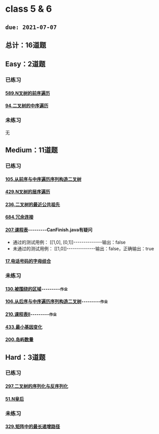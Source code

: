 # class 5 & 6
## `due: 2021-07-07`
## 总计：16道题
## Easy：2道题
### 已练习
#### [589.N叉树的前序遍历](https://leetcode-cn.com/problems/n-ary-tree-preorder-traversal/)
#### [94.二叉树的中序遍历](https://leetcode-cn.com/problems/binary-tree-inorder-traversal/)

### 未练习
无

## Medium：11道题
### 已练习
#### [105.从前序与中序遍历序列构造二叉树](https://leetcode-cn.com/problems/construct-binary-tree-from-preorder-and-inorder-traversal/) 
#### [429.N叉树的层序遍历](https://leetcode-cn.com/problems/n-ary-tree-level-order-traversal/) 
#### [236.二叉树的最近公共祖先](https://leetcode-cn.com/problems/lowest-common-ancestor-of-a-binary-tree/)
#### [684.冗余连接](https://leetcode-cn.com/problems/redundant-connection/description/)
#### [207.课程表](https://leetcode-cn.com/problems/course-schedule/)---------CanFinish.java有疑问
* 通过的测试用例：
[[1,0], [0,1]]--------------输出：false  
* 未通过的测试用例：
[[1,0]]--------------输出：false，正确输出：true  
#### [17.电话号码的字母组合](https://leetcode-cn.com/problems/letter-combinations-of-a-phone-number/)

### 未练习
#### [130.被围绕的区域](https://leetcode-cn.com/problems/surrounded-regions/)---------`作业`
#### [106.从后序与中序遍历序列构造二叉树](https://leetcode-cn.com/problems/construct-binary-tree-from-inorder-and-postorder-traversal/)---------`作业`
#### [210.课程表Ⅱ](https://leetcode-cn.com/problems/course-schedule-ii/)---------`作业`
#### [433.最小基因变化](https://leetcode-cn.com/problems/minimum-genetic-mutation/)
#### [200.岛屿数量](https://leetcode-cn.com/problems/number-of-islands/)


## Hard：3道题
### 已练习
#### [297.二叉树的序列化与反序列化](https://leetcode-cn.com/problems/serialize-and-deserialize-binary-tree/)
#### [51.N皇后](https://leetcode-cn.com/problems/n-queens/)

### 未练习
#### [329.矩阵中的最长递增路径](https://leetcode-cn.com/problems/longest-increasing-path-in-a-matrix/)
